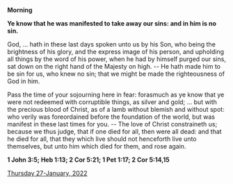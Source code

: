 **Morning**

**Ye know that he was manifested to take away our sins: and in him is no sin.**
 
God, ... hath in these last days spoken unto us by his Son, who being the brightness of his glory, and the express image of his person, and upholding all things by the word of his power, when he had by himself purged our sins, sat down on the right hand of the Majesty on high. -- He hath made him to be sin for us, who knew no sin; that we might be made the righteousness of God in him.
 
Pass the time of your sojourning here in fear: forasmuch as ye know that ye were not redeemed with corruptible things, as silver and gold; ... but with the precious blood of Christ, as of a lamb without blemish and without spot: who verily was foreordained before the foundation of the world, but was manifest in these last times for you. -- The love of Christ constraineth us; because we thus judge, that if one died for all, then were all dead: and that he died for all, that they which live should not henceforth live unto themselves, but unto him which died for them, and rose again.  

**1 John 3:5; Heb 1:13; 2 Cor 5:21; 1 Pet 1:17; 2 Cor 5:14,15**

[Thursday 27-January, 2022](https://t.me/daily_light)
